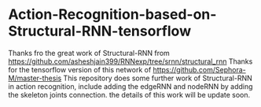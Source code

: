 # Action-Recognition-based-on-Structural-RNN-tensorflow

Thanks fro the great work of Structural-RNN from https://github.com/asheshjain399/RNNexp/tree/srnn/structural_rnn
Thanks for the tensorflow version of this network of https://github.com/Sephora-M/master-thesis
This repository does some further work of Structural-RNN in action recognition, include adding the edgeRNN and nodeRNN by adding the skeleton joints connection. the details of this work will be update soon.
